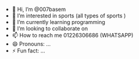 - 👋 Hi, I’m @007basem
- 👀 I’m interested in sports (all types of sports )
- 🌱 I’m currently learning programming
- 💞️ I’m looking to collaborate on 
- 📫 How to reach me 01226306686 (WHATSAPP)
- 😄 Pronouns: ...
- ⚡ Fun fact: ...

<!---
007basem/007basem is a ✨ special ✨ repository because its `README.md` (this file) appears on your GitHub profile.
You can click the Preview link to take a look at your changes.
--->

